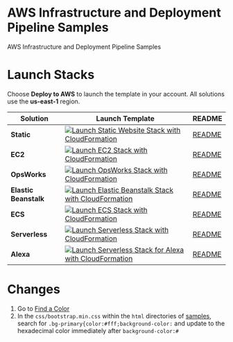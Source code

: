 # AWS Infrastructure and Deployment Pipeline Samples
AWS Infrastructure and Deployment Pipeline Samples

# Launch Stacks
Choose **Deploy to AWS** to launch the template in your account. All solutions use the **us-east-1** region.

Solution | Launch Template | README
------------ | ------------- | -------------
**Static** | [![Launch Static Website Stack with CloudFormation](https://s3.amazonaws.com/cloudformation-examples/cloudformation-launch-stack.png)](https://us-east-1.console.aws.amazon.com/cloudformation/home?region=us-east-1#/stacks/create/template?stackName=devops-essentials-static&templateURL=https://s3.amazonaws.com/www.devopsessentialsaws.com/samples/static/pipeline.yml) | [README](./static)
**EC2** | [![Launch EC2 Stack with CloudFormation](https://s3.amazonaws.com/cloudformation-examples/cloudformation-launch-stack.png)](https://us-east-1.console.aws.amazon.com/cloudformation/home?region=us-east-1#/stacks/create/template?stackName=devops-essentials-ec2&templateURL=https://s3.amazonaws.com/www.devopsessentialsaws.com/samples/ec2/pipeline.yml) | [README](./ec2)
**OpsWorks** | [![Launch OpsWorks Stack with CloudFormation](https://s3.amazonaws.com/cloudformation-examples/cloudformation-launch-stack.png)](https://us-east-1.console.aws.amazon.com/cloudformation/home?region=us-east-1#/stacks/create/template?stackName=devops-essentials-opsworks&templateURL=https://s3.amazonaws.com/www.devopsessentialsaws.com/samples/opsworks/pipeline.yml) | [README](./opsworks)
**Elastic Beanstalk** | [![Launch Elastic Beanstalk Stack with CloudFormation](https://s3.amazonaws.com/cloudformation-examples/cloudformation-launch-stack.png)](https://console.aws.amazon.com/cloudformation/home?region=us-east-1#cstack=sn%7Edevops-essentials-beanstalk%7Cturl%7Ehttps://s3.amazonaws.com/www.devopsessentialsaws.com/samples/beanstalk/pipeline.yml) | [README](./beanstalk)
**ECS**  | [![Launch ECS Stack with CloudFormation](https://s3.amazonaws.com/cloudformation-examples/cloudformation-launch-stack.png)](https://console.aws.amazon.com/cloudformation/home?region=us-east-1#cstack=sn%7Edevops-essentials-ecs%7Cturl%7Ehttps://s3.amazonaws.com/www.devopsessentialsaws.com/samples/ecs/pipeline.yml) | [README](./ecs)
**Serverless** | [![Launch Serverless Stack with CloudFormation](https://s3.amazonaws.com/cloudformation-examples/cloudformation-launch-stack.png)](https://console.aws.amazon.com/cloudformation/home?region=us-east-1#cstack=sn%7Edevops-essentials-serverless%7Cturl%7Ehttps://s3.amazonaws.com/www.devopsessentialsaws.com/samples/serverless/pipeline.yml) | [README](./serverless)
**Alexa** | [![Launch Serverless Stack for Alexa with CloudFormation](https://s3.amazonaws.com/cloudformation-examples/cloudformation-launch-stack.png)](https://console.aws.amazon.com/cloudformation/home?region=us-east-1#cstack=sn%7Edevops-essentials-alexa%7Cturl%7Ehttps://s3.amazonaws.com/www.devopsessentialsaws.com/samples/serverless/alexa/pipeline.yml) | [README](./serverless/alexa)

# Changes

1. Go to [Find a Color](http://htmlcolorcodes.com/)
1. In the `css/bootstrap.min.css` within the `html` directories of [samples](https://github.com/stelligent/devops-essentials/tree/master/samples), search for `.bg-primary{color:#fff;background-color:` and update to the hexadecimal color immediately after `background-color:#` 
